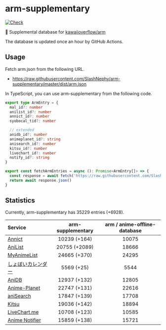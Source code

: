 # arm-supplementary

[![Check](https://github.com/SlashNephy/arm-supplementary/actions/workflows/check-node.yml/badge.svg)](https://github.com/SlashNephy/arm-supplementary/actions/workflows/check-node.yml)

💊 Supplemental database for [kawaiioverflow/arm](https://github.com/kawaiioverflow/arm)

The database is updated once an hour by GitHub Actions.

## Usage

Fetch arm.json from the following URL.

- https://raw.githubusercontent.com/SlashNephy/arm-supplementary/master/dist/arm.json

In TypeScript, you can use arm-supplementary from the following code.

```TypeScript
export type ArmEntry = {
  mal_id?: number
  anilist_id?: number
  annict_id?: number
  syobocal_tid?: number

  // extended
  anidb_id?: number
  animeplanet_id?: string
  anisearch_id?: number
  kitsu_id?: number
  livechart_id?: number
  notify_id?: string
}

export const fetchArmEntries = async (): Promise<ArmEntry[]> => {
  const response = await fetch('https://raw.githubusercontent.com/SlashNephy/arm-supplementary/master/dist/arm.json')
  return await response.json()
}
```

## Statistics

Currently, arm-supplementary has 35229 entries (+6928).

| Service                                     | arm-supplementary | arm / anime-offline-database |
| :------------------------------------------ | :---------------: | :--------------------------: |
| [Annict](https://annict.com)                |   10239 (+164)    |            10075             |
| [AniList](https://anilist.co)               |   20755 (+2089)   |            18666             |
| [MyAnimeList](https://myanimelist.net)      |   24665 (+370)    |            24295             |
| [しょぼいカレンダー](https://cal.syoboi.jp) |    5569 (+25)     |             5544             |
| [AniDB](https://anidb.net)                  |   12937 (+132)    |            12805             |
| [Anime-Planet](https://anime-planet.com)    |   22747 (+131)    |            22616             |
| [aniSearch](https://anisearch.com)          |   17847 (+139)    |            17708             |
| [Kitsu](https://kitsu.io)                   |   19036 (+142)    |            18894             |
| [LiveChart.me](https://livechart.me)        |   10708 (+123)    |            10585             |
| [Anime Notifier](https://notify.moe)        |   15859 (+138)    |            15721             |
